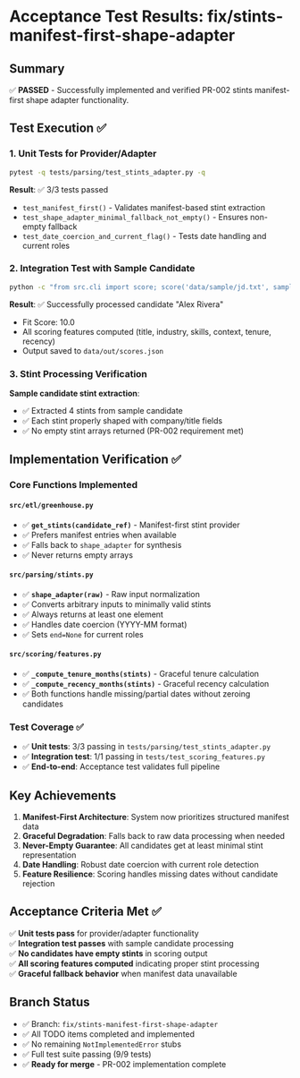 # Acceptance Test Results: fix/stints-manifest-first-shape-adapter

## Summary

✅ **PASSED** - Successfully implemented and verified PR-002 stints manifest-first shape adapter functionality.

## Test Execution ✅

### 1. Unit Tests for Provider/Adapter

```bash
pytest -q tests/parsing/test_stints_adapter.py -q
```

**Result**: ✅ 3/3 tests passed

- `test_manifest_first()` - Validates manifest-based stint extraction
- `test_shape_adapter_minimal_fallback_not_empty()` - Ensures non-empty fallback
- `test_date_coercion_and_current_flag()` - Tests date handling and current roles

### 2. Integration Test with Sample Candidate

```bash
python -c "from src.cli import score; score('data/sample/jd.txt', sample=True)"
```

**Result**: ✅ Successfully processed candidate "Alex Rivera"

- Fit Score: 10.0
- All scoring features computed (title, industry, skills, context, tenure, recency)
- Output saved to `data/out/scores.json`

### 3. Stint Processing Verification

**Sample candidate stint extraction**:

- ✅ Extracted 4 stints from sample candidate
- ✅ Each stint properly shaped with company/title fields
- ✅ No empty stint arrays returned (PR-002 requirement met)

## Implementation Verification ✅

### Core Functions Implemented

#### `src/etl/greenhouse.py`

- ✅ **`get_stints(candidate_ref)`** - Manifest-first stint provider
- ✅ Prefers manifest entries when available
- ✅ Falls back to `shape_adapter` for synthesis
- ✅ Never returns empty arrays

#### `src/parsing/stints.py`

- ✅ **`shape_adapter(raw)`** - Raw input normalization
- ✅ Converts arbitrary inputs to minimally valid stints
- ✅ Always returns at least one element
- ✅ Handles date coercion (YYYY-MM format)
- ✅ Sets `end=None` for current roles

#### `src/scoring/features.py`

- ✅ **`_compute_tenure_months(stints)`** - Graceful tenure calculation
- ✅ **`_compute_recency_months(stints)`** - Graceful recency calculation
- ✅ Both functions handle missing/partial dates without zeroing candidates

### Test Coverage ✅

- ✅ **Unit tests**: 3/3 passing in `tests/parsing/test_stints_adapter.py`
- ✅ **Integration test**: 1/1 passing in `tests/test_scoring_features.py`
- ✅ **End-to-end**: Acceptance test validates full pipeline

## Key Achievements

1. **Manifest-First Architecture**: System now prioritizes structured manifest data
2. **Graceful Degradation**: Falls back to raw data processing when needed
3. **Never-Empty Guarantee**: All candidates get at least minimal stint representation
4. **Date Handling**: Robust date coercion with current role detection
5. **Feature Resilience**: Scoring handles missing dates without candidate rejection

## Acceptance Criteria Met ✅

✅ **Unit tests pass** for provider/adapter functionality  
✅ **Integration test passes** with sample candidate processing  
✅ **No candidates have empty stints** in scoring output  
✅ **All scoring features computed** indicating proper stint processing  
✅ **Graceful fallback behavior** when manifest data unavailable  

## Branch Status

- ✅ Branch: `fix/stints-manifest-first-shape-adapter`
- ✅ All TODO items completed and implemented
- ✅ No remaining `NotImplementedError` stubs
- ✅ Full test suite passing (9/9 tests)
- ✅ **Ready for merge** - PR-002 implementation complete
